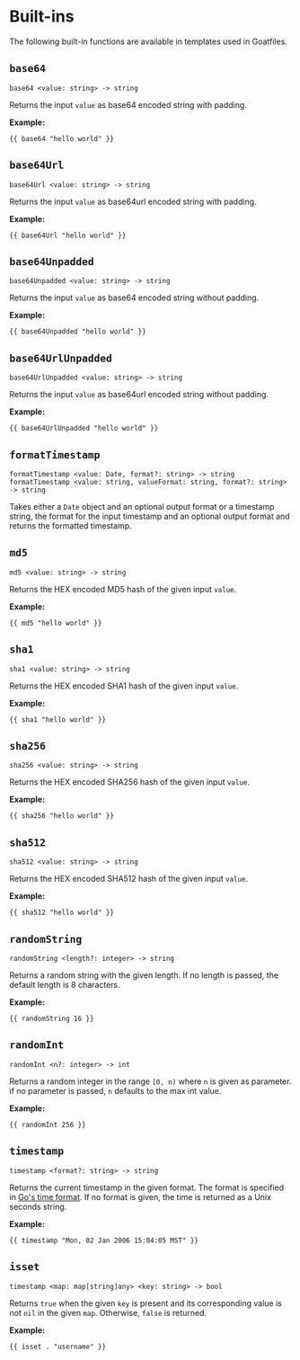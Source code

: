 # Built-ins

The following built-in functions are available in templates used in Goatfiles.

## `base64`

```
base64 <value: string> -> string
```

Returns the input `value` as base64 encoded string with padding.

**Example:**

```
{{ base64 "hello world" }}
```

## `base64Url`

```
base64Url <value: string> -> string
```

Returns the input `value` as base64url encoded string with padding.

**Example:**

```
{{ base64Url "hello world" }}
```

## `base64Unpadded`

```
base64Unpadded <value: string> -> string
```

Returns the input `value` as base64 encoded string without padding.

**Example:**

```
{{ base64Unpadded "hello world" }}
```

## `base64UrlUnpadded`

```
base64UrlUnpadded <value: string> -> string
```

Returns the input `value` as base64url encoded string without padding.

**Example:**

```
{{ base64UrlUnpadded "hello world" }}
```

## `formatTimestamp`

```
formatTimestamp <value: Date, format?: string> -> string
formatTimestamp <value: string, valueFormat: string, format?: string> -> string
```

Takes either a `Date` object and an optional output format or a timestamp string, the format for the input timestamp and
an optional output format and returns the formatted timestamp.

## `md5`

```
md5 <value: string> -> string
```

Returns the HEX encoded MD5 hash of the given input `value`.

**Example:**

```
{{ md5 "hello world" }}
```

## `sha1`

```
sha1 <value: string> -> string
```

Returns the HEX encoded SHA1 hash of the given input `value`.

**Example:**

```
{{ sha1 "hello world" }}
```

## `sha256`

```
sha256 <value: string> -> string
```

Returns the HEX encoded SHA256 hash of the given input `value`.

**Example:**

```
{{ sha256 "hello world" }}
```

## `sha512`

```
sha512 <value: string> -> string
```

Returns the HEX encoded SHA512 hash of the given input `value`.

**Example:**

```
{{ sha512 "hello world" }}
```

## `randomString`

```
randomString <length?: integer> -> string
```

Returns a random string with the given length. If no length is passed, the default length is 8 characters.

**Example:**

```
{{ randomString 16 }}
```

## `randomInt`

```
randomInt <n?: integer> -> int
```

Returns a random integer in the range `[0, n)` where `n` is given as parameter. if no parameter is passed, `n` defaults to the max int value.

**Example:**

```
{{ randomInt 256 }}
```

## `timestamp`

```
timestamp <format?: string> -> string
```

Returns the current timestamp in the given format. The format is specified in [Go's time format](https://pkg.go.dev/time). If no format is given, the time is returned as a Unix seconds string.

**Example:**

```
{{ timestamp "Mon, 02 Jan 2006 15:04:05 MST" }}
```

## `isset`

```
timestamp <map: map[string]any> <key: string> -> bool
```

Returns `true` when the given `key` is present and its corresponding value is not `nil` in the given `map`. Otherwise, `false` is returned.

**Example:**

```
{{ isset . "username" }}
```
